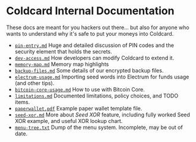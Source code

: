 # Coldcard Internal Documentation

These docs are meant for you hackers out there... but also for anyone who
wants to understand why it's safe to put your moneys into Coldcard.

- [`pin-entry.md`](pin-entry.md) Huge and detailed discussion of PIN codes and the security element that holds the secrets.
- [`dev-access.md`](dev-access.md) How developers can modify Coldcard to extend it.
- [`memory-map.md`](memory-map.md) Memory map highlights
- [`backup-files.md`](backup-files.md) Some details of our encrypted backup files.
- [`electrum-usage.md`](electrum-usage.md) Importing seed words into Electrum for funds usage (and other tips).
- [`bitcoin-core-usage.md`](bitcoin-core-usage.md) How to use with Bitcoin Core.
- [`limitations.md`](limitations.md) Documented limitations, policy choices, and TODO items.
- [`paperwallet.pdf`](paperwallet.pdf) Example paper wallet template file.
- [`seed-xor.md`](seed-xor.md) More about _Seed XOR_ feature, including fully worked Seed XOR example, and useful XOR lookup chart.
- [`menu-tree.txt`](menu-tree.txt) Dump of the menu system. Incomplete, may be out of date.

